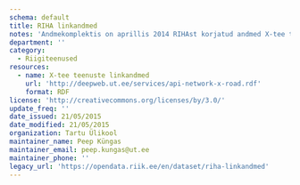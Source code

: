 ```yaml
---
schema: default
title: RIHA linkandmed
notes: 'Andmekomplektis on aprillis 2014 RIHAst korjatud andmed X-tee teenuste, teenusepakkujate ning teenuste tarbijate kohta. Andmekomplekt on korjatud ja kodeeritud Tartu Ülikooli arvutiteaduse instituudi doktorandi Svetlana Omelkova poolt ning seda kasutatakse teenuste ökosüsteemi evolutsiooni analüüsiks ning teenuste soovitamise algoritmide väljatöötamisel.'
department: ''
category:
  - Riigiteenused
resources:
  - name: X-tee teenuste linkandmed
    url: 'http://deepweb.ut.ee/services/api-network-x-road.rdf'
    format: RDF
license: 'http://creativecommons.org/licenses/by/3.0/'
update_freq: ''
date_issued: 21/05/2015
date_modified: 21/05/2015
organization: Tartu Ülikool
maintainer_name: Peep Küngas
maintainer_email: peep.kungas@ut.ee
maintainer_phone: ''
legacy_url: 'https://opendata.riik.ee/en/dataset/riha-linkandmed'
---
```

